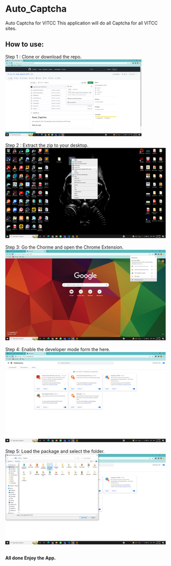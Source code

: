 # Auto_Captcha
Auto Captcha for VITCC
This application will do all Captcha for all VITCC sites.
## How to use:
Step 1 : Clone or download the repo.<br>
<img src="images/1.png" alt="no_image" width="85%"><br><br>
Step 2 : Extract the zip to your desktop.<br>
<img src="images/2.png" alt="no_image"><br><br>
Step 3: Go the Chorme and open the Chrome Extension.<br>
<img src="images/3.png" alt="no_image"><br><br>
Step 4: Enable the developer mode form the here.<br>
<img src="images/4.png" alt="no_image"><br><br>
Step 5: Load the package and select the folder.<br>
<img src="images/5.png" alt="no_image"><br><br>

<b> All done Enjoy the App.</b>
